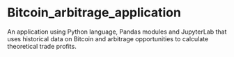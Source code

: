 # Bitcoin_arbitrage_application
An application using Python language, Pandas modules and JupyterLab that uses historical data on Bitcoin and arbitrage opportunities to calculate theoretical trade profits.
